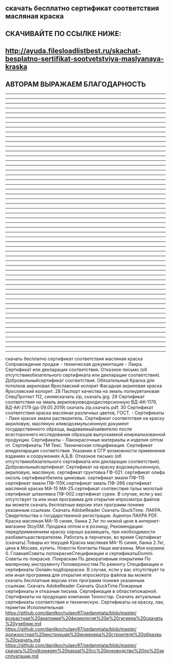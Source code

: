 скачать бесплатно сертификат соответствия масляная краска
--------------------------------------------------
СКАЧИВАЙТЕ ПО ССЫЛКЕ НИЖЕ:
--------------------------------------------------
http://ayuda.filesloadlistbest.ru/skachat-besplatno-sertifikat-sootvetstviya-maslyanaya-kraska
--------------------------------------------------
АВТОРАМ ВЫРАЖАЕМ БЛАГОДАРНОСТЬ
--------------------------------------------------
--------------------------------------------------
--------------------------------------------------
--------------------------------------------------
--------------------------------------------------
--------------------------------------------------
--------------------------------------------------
--------------------------------------------------
--------------------------------------------------
--------------------------------------------------
--------------------------------------------------
--------------------------------------------------
--------------------------------------------------
--------------------------------------------------
--------------------------------------------------
--------------------------------------------------
--------------------------------------------------
--------------------------------------------------
--------------------------------------------------
--------------------------------------------------
--------------------------------------------------
--------------------------------------------------
--------------------------------------------------
--------------------------------------------------
--------------------------------------------------
--------------------------------------------------
--------------------------------------------------
--------------------------------------------------
--------------------------------------------------
--------------------------------------------------
--------------------------------------------------
--------------------------------------------------
--------------------------------------------------
--------------------------------------------------
--------------------------------------------------
--------------------------------------------------
--------------------------------------------------
--------------------------------------------------
--------------------------------------------------
--------------------------------------------------
--------------------------------------------------
--------------------------------------------------
--------------------------------------------------
--------------------------------------------------
--------------------------------------------------
--------------------------------------------------
--------------------------------------------------
--------------------------------------------------
--------------------------------------------------
--------------------------------------------------
--------------------------------------------------
--------------------------------------------------
--------------------------------------------------
--------------------------------------------------
--------------------------------------------------
--------------------------------------------------
скачать бесплатно сертификат соответствия масляная краска Сопровождение продаж - техническая документация - Лакра. Сертификат или декларация соответствия. Отказное письмо (об отсутствииобязательного сертификата или декларации соответствия). Добровольныйсертификат соответствия. Обязательный  Краска для потолков акриловая Ярославский колорит  Фасадная акриловая краска Ярославский колорит. 28 Паспорт качества на эмаль полиуретановая СпецПротект 112, синяяскачать zip, скачать jpg. 29 Сертификат соответствия на эмаль акриловуюводнодисперсионную ВД-АК-1179, ВД-АК-2179 (до 09.05.2019) скачать zip,скачать pdf. 30 Сертификат соответствия краска масляная различных цветов, ГОСТ. - Сертификаты - Лаки краски эмали растворитель. Сертификат соответствия на краску акриловую, масляную иливодоэмульсионную  документ государственного образца, выдаваемыйзаявителю после всестороннего исследования образцов выпускаемой илиреализованной продукции. Сертификаты - Лакокрасочные материалы и изделия оптом от. Сертификаты ТМ Текс. Техническая спецификация. Сертификат илидекларация соответствия. Указание в СГР возможности применения взданиях и сооружениях А,Б,В. Отказное письмо (об отсутствииобязательного сертификата или декларации соответствия). Добровольныйсертификат. Сертификат на краску водоэмульсионную, акриловую, масляную. сертификат грунтовка ГФ-021. сертификат олифа оксоль сертификатбелила цинковые. сертификат эмали ПФ-115 сертификат эмали ПФ-115К.сертификат эмаль ПФ-266 сертификат масляной краски МА-15 MA-25.сертификат соотвествия тальк молотый сертификат шпаклевка ПФ-002.сертификат сурик. В случае, если у вас отсутствует та или иная программа для открытия ипросмотра файлов вы можете скачать бесплатные версии этих программ пониже указанным ссылкам. Скачать AdobeReader  Скачать QiuckTime. ЛАКРА. Свидетельства о государственной регистрации. Ацентон ЛАКРА  PDF. Краска масляная МА-15 синяя, банка 2.7кг по низкой цене в интернет-магазине StoyGM. Продажа оптом и в розницу,  Рекомендации: передприменением краску хорошо размешать, при необходимости разбавитьрастворителем. Работать в перчатках, во время  Сертификат (скачать).Товары из текущей
Краска масляная МА-15 синяя, банка 2.7кг, цена в Москве, купить. Новости  Контакты  Наши магазины. Моя корзина: 0. ГлавнаяСоветы попокраскеСпецификации и сертификатыDomini. Советы по покраске. Покраскам  По декоративным покрытиям  По малярному инструменту  Поповерхностям  По ремонту  Спецификации и сертификаты  Онлайн подборкраски. В случае, если у вас отсутствует та или иная программа для открытия ипросмотра файлов вы можете скачать бесплатные версии этих программ пониже указанным ссылкам. Скачать AdobeReader  Скачать QiuckTime.Пожарные сертификаты и отказные письма. Сертификация в областипожарной. Сертификаты на продукцию компании Техностар. Скачать актуальные сертификаты соответствия и техническую. Сертификаты на краску, лак, герметик  Исполнительная
https://github.com/danilkochulaev97/sedanmiata/blob/master/возрастная%20анатомия%20физиология%20и%20гигиена%20скачать%20учебник.md
https://github.com/danilkochulaev97/sedanmiata/blob/master/должностная%20инструкция%20инженера%20строителя%20образец%20скачать.md
https://github.com/danilkochulaev97/sedanmiata/blob/master/скачать%20volkswagen%20passat%20cc%20руководство%20по%20эксплуатации.md